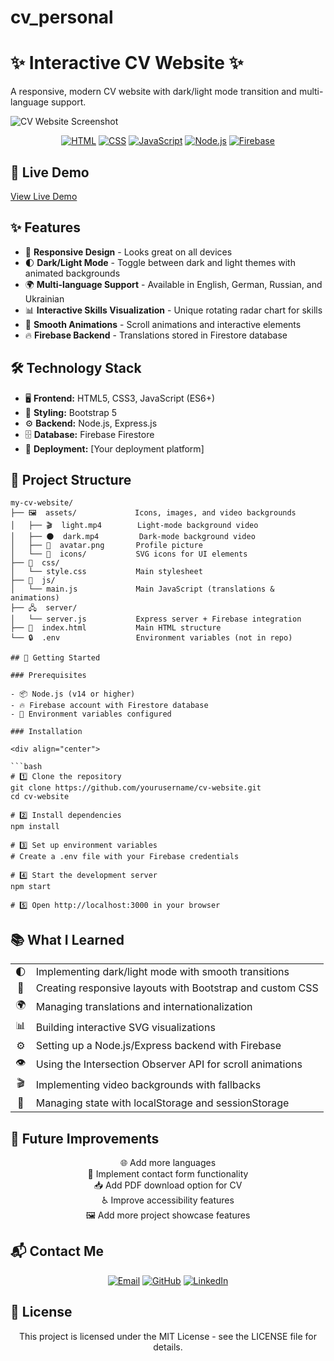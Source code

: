 # cv_personal
# ✨ Interactive CV Website ✨

A responsive, modern CV website with dark/light mode transition and multi-language support.

![CV Website Screenshot](https://github.com/yourusername/cv-website/assets/placeholder.png)

<div align="center">

[![HTML](https://img.shields.io/badge/HTML5-E34F26?style=for-the-badge&logo=html5&logoColor=white)](https://developer.mozilla.org/en-US/docs/Web/HTML)
[![CSS](https://img.shields.io/badge/CSS3-1572B6?style=for-the-badge&logo=css3&logoColor=white)](https://developer.mozilla.org/en-US/docs/Web/CSS)
[![JavaScript](https://img.shields.io/badge/JavaScript-F7DF1E?style=for-the-badge&logo=javascript&logoColor=black)](https://developer.mozilla.org/en-US/docs/Web/JavaScript)
[![Node.js](https://img.shields.io/badge/Node.js-339933?style=for-the-badge&logo=nodedotjs&logoColor=white)](https://nodejs.org/)
[![Firebase](https://img.shields.io/badge/Firebase-FFCA28?style=for-the-badge&logo=firebase&logoColor=black)](https://firebase.google.com/)

</div>

## 🌟 Live Demo

[View Live Demo](#) <!-- Add your deployed site URL when available -->

## ✨ Features

- 📱 **Responsive Design** - Looks great on all devices
- 🌓 **Dark/Light Mode** - Toggle between dark and light themes with animated backgrounds
- 🌍 **Multi-language Support** - Available in English, German, Russian, and Ukrainian
- 📊 **Interactive Skills Visualization** - Unique rotating radar chart for skills
- 💫 **Smooth Animations** - Scroll animations and interactive elements
- 🔥 **Firebase Backend** - Translations stored in Firestore database

## 🛠️ Technology Stack

- 🖥️ **Frontend:** HTML5, CSS3, JavaScript (ES6+)
- 🎨 **Styling:** Bootstrap 5
- ⚙️ **Backend:** Node.js, Express.js
- 🗄️ **Database:** Firebase Firestore
- 🚀 **Deployment:** [Your deployment platform]

## 📁 Project Structure

```text
my-cv-website/
├── 🖼️  assets/             Icons, images, and video backgrounds
│   ├── 🎬  light.mp4        Light-mode background video
│   ├── 🌑  dark.mp4         Dark-mode background video
│   ├── 👤  avatar.png       Profile picture
│   └── 🔣  icons/           SVG icons for UI elements
├── 🎨  css/
│   └── style.css           Main stylesheet
├── 📜  js/
│   └── main.js             Main JavaScript (translations & animations)
├── 🖧  server/
│   └── server.js           Express server + Firebase integration
├── 📄  index.html           Main HTML structure
└── 🔒  .env                 Environment variables (not in repo)

## 🚀 Getting Started

### Prerequisites

- 📦 Node.js (v14 or higher)
- 🔥 Firebase account with Firestore database
- 🔐 Environment variables configured

### Installation

<div align="center">
  
```bash
# 1️⃣ Clone the repository
git clone https://github.com/yourusername/cv-website.git
cd cv-website

# 2️⃣ Install dependencies
npm install

# 3️⃣ Set up environment variables
# Create a .env file with your Firebase credentials

# 4️⃣ Start the development server
npm start

# 5️⃣ Open http://localhost:3000 in your browser
```

</div>

## 📚 What I Learned

<div align="center">
<table>
<tr>
<td align="center">🌓</td>
<td>Implementing dark/light mode with smooth transitions</td>
</tr>
<tr>
<td align="center">📱</td>
<td>Creating responsive layouts with Bootstrap and custom CSS</td>
</tr>
<tr>
<td align="center">🌍</td>
<td>Managing translations and internationalization</td>
</tr>
<tr>
<td align="center">📊</td>
<td>Building interactive SVG visualizations</td>
</tr>
<tr>
<td align="center">⚙️</td>
<td>Setting up a Node.js/Express backend with Firebase</td>
</tr>
<tr>
<td align="center">👁️</td>
<td>Using the Intersection Observer API for scroll animations</td>
</tr>
<tr>
<td align="center">🎬</td>
<td>Implementing video backgrounds with fallbacks</td>
</tr>
<tr>
<td align="center">💾</td>
<td>Managing state with localStorage and sessionStorage</td>
</tr>
</table>
</div>

## 🔮 Future Improvements

<div align="center">

🌐 Add more languages  
📨 Implement contact form functionality  
📥 Add PDF download option for CV  
♿ Improve accessibility features  
🖼️ Add more project showcase features

</div>

## 📬 Contact Me

<div align="center">
  
[![Email](https://img.shields.io/badge/Email-icurafu333%40icloud.com-blue?style=for-the-badge&logo=mail.ru&logoColor=white)](mailto:icurafu333@icloud.com)
[![GitHub](https://img.shields.io/badge/GitHub-1curafu-black?style=for-the-badge&logo=github&logoColor=white)](https://github.com/1curafu)
[![LinkedIn](https://img.shields.io/badge/LinkedIn-Mykhailo_Khimich-0077B5?style=for-the-badge&logo=linkedin&logoColor=white)](https://linkedin.com/in/yourprofile)

</div>

## 📄 License

<div align="center">
  
This project is licensed under the MIT License - see the LICENSE file for details.

</div>
